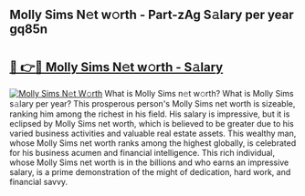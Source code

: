 ## Molly Sims N𝚎t w𝚘rth - Part-zAg S𝚊lary per year gq85n

# <h2><a href="http://gc4pw1.nevu.top/?p=Molly+Sims">🔗 👉🔴 Molly Sims N𝚎t w𝚘rth - S𝚊lary</a></h2>

[![Molly Sims N𝚎t W𝚘rth](https://i.imgur.com/Oavwk0R.jpeg)](http://gc4pw1.nevu.top/?p=Molly+Sims)
What is Molly Sims n𝚎t w𝚘rth? What is Molly Sims s𝚊lary per year?
This prosperous person's Molly Sims net worth is sizeable, ranking him among the richest in his field. His salary is impressive, but it is eclipsed by Molly Sims net worth, which is believed to be greater due to his varied business activities and valuable real estate assets. This wealthy man, whose Molly Sims net worth ranks among the highest globally, is celebrated for his business acumen and financial intelligence. This rich individual, whose Molly Sims net worth is in the billions and who earns an impressive salary, is a prime demonstration of the might of dedication, hard work, and financial savvy.
